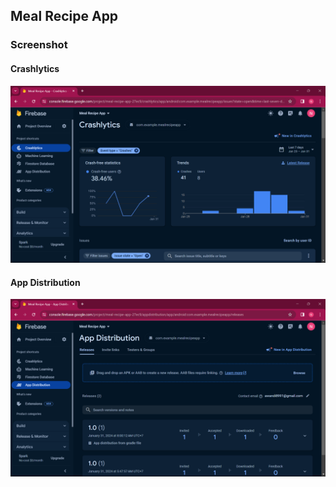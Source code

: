 ## Meal Recipe App
### Screenshot
#### Crashlytics
![Alt text](https://github.com/nadhifm/MealRecipeApp/blob/master/screenshot/Crashlytics.png?raw=true)
#### App Distribution
![Alt text](https://github.com/nadhifm/MealRecipeApp/blob/master/screenshot/App%20Distribution.png?raw=true)
